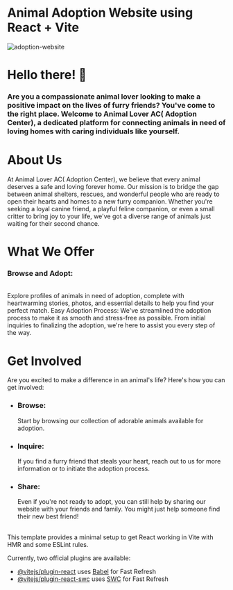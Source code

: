 # Animal Adoption Website using React + Vite

![adoption-website](https://github.com/NelTeano/Animal-Adoption-Website/assets/108077205/dd15019f-c1a3-4ae4-9e3a-9cbaf4966d74)

# Hello there! 👋
<h3>Are you a compassionate animal lover looking to make a positive impact on the lives of furry friends? You've come to the right place. Welcome to Animal Lover AC( Adoption Center), a dedicated platform for connecting animals in need of loving homes with caring individuals like yourself.</h3>

# About Us
At Animal Lover AC( Adoption Center), we believe that every animal deserves a safe and loving forever home. Our mission is to bridge the gap between animal shelters, rescues, and wonderful people who are ready to open their hearts and homes to a new furry companion. Whether you're seeking a loyal canine friend, a playful feline companion, or even a small critter to bring joy to your life, we've got a diverse range of animals just waiting for their second chance.

# What We Offer
<h3>Browse and Adopt:</h3><br> Explore profiles of animals in need of adoption, complete with heartwarming stories, photos, and essential details to help you find your perfect match.
Easy Adoption Process: We've streamlined the adoption process to make it as smooth and stress-free as possible. From initial inquiries to finalizing the adoption, we're here to assist you every step of the way.

# Get Involved
Are you excited to make a difference in an animal's life? Here's how you can get involved:
<ul>
  <li><h3>Browse:</h3> Start by browsing our collection of adorable animals available for adoption.</li> 
  <li><h3>Inquire:</h3> If you find a furry friend that steals your heart, reach out to us for more information or to initiate the adoption process.</li>
  <li><h3>Share:</h3> Even if you're not ready to adopt, you can still help by sharing our website with your friends and family. You might just help someone find their new best friend!</li>
</ul>

<br>
This template provides a minimal setup to get React working in Vite with HMR and some ESLint rules.

Currently, two official plugins are available:
- [@vitejs/plugin-react](https://github.com/vitejs/vite-plugin-react/blob/main/packages/plugin-react/README.md) uses [Babel](https://babeljs.io/) for Fast Refresh
- [@vitejs/plugin-react-swc](https://github.com/vitejs/vite-plugin-react-swc) uses [SWC](https://swc.rs/) for Fast Refresh

